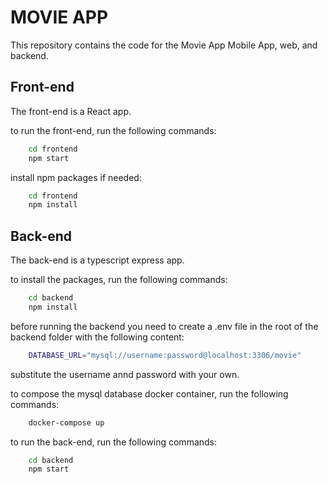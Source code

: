 # MOVIE APP

This repository contains the code for the Movie App Mobile App, web, and backend.

## Front-end

The front-end is a React app.

to run the front-end, run the following commands:

```bash
    cd frontend
    npm start
```

install npm packages if needed:

```bash
    cd frontend
    npm install
```

## Back-end

The back-end is a typescript express app.

to install the packages, run the following commands:

```bash
    cd backend
    npm install
```

before running the backend you need to create a .env file in the root of the backend folder with the following content:

```bash
    DATABASE_URL="mysql://username:password@localhost:3306/movie"
```

substitute the username annd password with your own.

to compose the mysql database docker container, run the following commands:

```bash
    docker-compose up
```

to run the back-end, run the following commands:

```bash
    cd backend
    npm start
```
